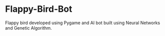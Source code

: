 # Flappy-Bird-Bot
Flappy bird developed using Pygame and AI bot built using Neural Networks and Genetic Algorithm.
